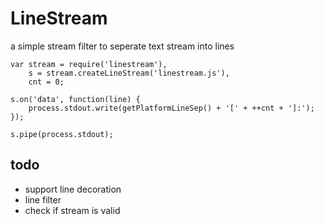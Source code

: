 # LineStream 
a simple stream filter to seperate text stream into lines


    var stream = require('linestream'),
        s = stream.createLineStream('linestream.js'),
        cnt = 0;

    s.on('data', function(line) {
        process.stdout.write(getPlatformLineSep() + '[' + ++cnt + ']:');
    });

    s.pipe(process.stdout);

## todo

+ support line decoration
+ line filter
+ check if stream is valid
